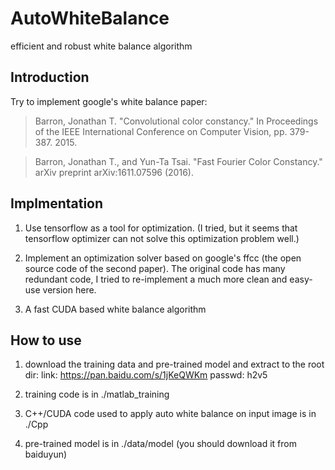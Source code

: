 # AutoWhiteBalance
efficient and robust white balance algorithm

## Introduction
Try to implement google's white balance paper:

> Barron, Jonathan T. "Convolutional color constancy." In Proceedings of the IEEE International Conference on Computer Vision, pp. 379-387. 2015.

> Barron, Jonathan T., and Yun-Ta Tsai. "Fast Fourier Color Constancy." arXiv preprint arXiv:1611.07596 (2016).

## Implmentation

1. Use tensorflow as a tool for optimization. (I tried, but it seems that tensorflow optimizer can not solve this optimization problem well.)

2. Implement an optimization solver based on google's ffcc (the open source code of the second paper). The original code has many redundant code, I tried to re-implement a much more clean and easy-use version here.

3. A fast CUDA based white balance algorithm 

## How to use
1. download the training data and pre-trained model and extract to the root dir:
    link: https://pan.baidu.com/s/1jKeQWKm passwd: h2v5

2. training code is in ./matlab_training

3. C++/CUDA code used to apply auto white balance on input image is in ./Cpp

4. pre-trained model is in ./data/model (you should download it from baiduyun)
